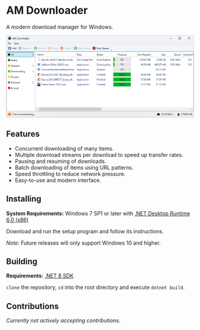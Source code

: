 # AM Downloader

A modern download manager for Windows.

![Screenshot](screenshot.png?raw=true)

## Features

* Concurrent downloading of many items.
* Multiple download streams per download to speed up transfer rates.
* Pausing and resuming of downloads.
* Batch downloading of items using URL patterns.
* Speed throttling to reduce network pressure.
* Easy-to-use and modern interface.

## Installing

__System Requirements:__ Windows 7 SP1 or later with [.NET Desktop Runtime 6.0 (x86)](https://dotnet.microsoft.com/en-us/download/dotnet/6.0)

Download and run the setup program and follow its instructions.

_Note:_ Future releases will only support Windows 10 and higher.

## Building

__Requirements:__ [.NET 8 SDK](https://dotnet.microsoft.com/en-us/download/dotnet/8.0)

`clone` the repository, `cd` into the root directory and execute `dotnet build`.

## Contributions

_Currently not actively accepting contributions._